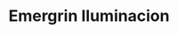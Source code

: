 ---
title: "Emergrin Iluminacion"
url: /ciudad-autonoma-de-buenos-aires/emergrin-iluminacion/
shop: lámparas
---